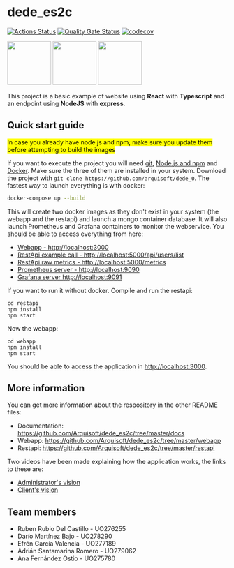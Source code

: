 # dede_es2c

[![Actions Status](https://github.com/Arquisoft/dede_es2c/actions/workflows/asw2122.yml/badge.svg)](https://github.com/Arquisoft/dede_es2c/actions/workflows/asw2122.yml)
[![Quality Gate Status](https://sonarcloud.io/api/project_badges/measure?project=Arquisoft_dede_es2c&metric=alert_status)](https://sonarcloud.io/summary/overall?id=Arquisoft_dede_es2c)
[![codecov](https://codecov.io/gh/arquisoft/dede_es2c/branch/master/graph/badge.svg?token=VN4XG9NTRO)](https://app.codecov.io/gh/Arquisoft/dede_es2c)

<p float="left">
<img src="https://blog.wildix.com/wp-content/uploads/2020/06/react-logo.jpg" height="100">
<img src="https://miro.medium.com/max/1200/0*RbmfNyhuBb8G3LWh.png" height="100">
<img src="https://miro.medium.com/max/365/1*Jr3NFSKTfQWRUyjblBSKeg.png" height="100">
</p>


This project is a basic example of website using **React** with **Typescript** and an endpoint using **NodeJS** with **express**.

## Quick start guide
<mark>In case you already have node.js and npm, make sure you update them before attempting to build the images</mark>

If you want to execute the project you will need [git](https://git-scm.com/downloads), [Node.js and npm](https://www.npmjs.com/get-npm) and [Docker](https://docs.docker.com/get-docker/). Make sure the three of them are installed in your system. Download the project with `git clone https://github.com/arquisoft/dede_0`. The fastest way to launch everything is with docker:
```bash
docker-compose up --build
```
This will create two docker images as they don't exist in your system (the webapp and the restapi) and launch a mongo container database. It will also launch Prometheus and Grafana containers to monitor the webservice. You should be able to access everything from here:
 - [Webapp - http://localhost:3000](http://localhost:3000)
 - [RestApi example call - http://localhost:5000/api/users/list](http://localhost:5000/api/users/list)
 - [RestApi raw metrics - http://localhost:5000/metrics](http://localhost:5000/metrics)
 - [Prometheus server - http://localhost:9090](http://localhost:9090)
 - [Grafana server http://localhost:9091](http://localhost:9091)
 
If you want to run it without docker. Compile and run the restapi:
```shell
cd restapi
npm install
npm start
```

Now the webapp:

```shell
cd webapp
npm install
npm start
```

You should be able to access the application in [http://localhost:3000](http://localhost:3000).

## More information
You can get more information about the respository in the other README files:
- Documentation: https://github.com/Arquisoft/dede_es2c/tree/master/docs
- Webapp: https://github.com/Arquisoft/dede_es2c/tree/master/webapp
- Restapi: https://github.com/Arquisoft/dede_es2c/tree/master/restapi

Two videos have been made explaining how the application works, the links to these are:
 - [Administrator's vision](https://youtu.be/ZRobGjPoAA8)
 - [Client's vision]()  

## Team members
   - Ruben Rubio Del Castillo - UO276255
   - Darío Martínez Bajo - UO278290
   - Efrén García Valencia - UO277189
   - Adrián Santamarina Romero - UO279062
   - Ana Fernández Ostio - UO275780
